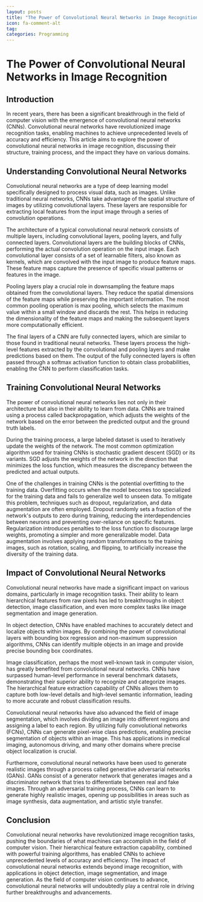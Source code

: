 ```yaml
---
layout: posts
title: "The Power of Convolutional Neural Networks in Image Recognition"
icon: fa-comment-alt
tag:      
categories: Programming
---
```



# The Power of Convolutional Neural Networks in Image Recognition

## Introduction

In recent years, there has been a significant breakthrough in the field of computer vision with the emergence of convolutional neural networks (CNNs). Convolutional neural networks have revolutionized image recognition tasks, enabling machines to achieve unprecedented levels of accuracy and efficiency. This article aims to explore the power of convolutional neural networks in image recognition, discussing their structure, training process, and the impact they have on various domains.

## Understanding Convolutional Neural Networks

Convolutional neural networks are a type of deep learning model specifically designed to process visual data, such as images. Unlike traditional neural networks, CNNs take advantage of the spatial structure of images by utilizing convolutional layers. These layers are responsible for extracting local features from the input image through a series of convolution operations.

The architecture of a typical convolutional neural network consists of multiple layers, including convolutional layers, pooling layers, and fully connected layers. Convolutional layers are the building blocks of CNNs, performing the actual convolution operation on the input image. Each convolutional layer consists of a set of learnable filters, also known as kernels, which are convolved with the input image to produce feature maps. These feature maps capture the presence of specific visual patterns or features in the image.

Pooling layers play a crucial role in downsampling the feature maps obtained from the convolutional layers. They reduce the spatial dimensions of the feature maps while preserving the important information. The most common pooling operation is max pooling, which selects the maximum value within a small window and discards the rest. This helps in reducing the dimensionality of the feature maps and making the subsequent layers more computationally efficient.

The final layers of a CNN are fully connected layers, which are similar to those found in traditional neural networks. These layers process the high-level features extracted by the convolutional and pooling layers and make predictions based on them. The output of the fully connected layers is often passed through a softmax activation function to obtain class probabilities, enabling the CNN to perform classification tasks.

## Training Convolutional Neural Networks

The power of convolutional neural networks lies not only in their architecture but also in their ability to learn from data. CNNs are trained using a process called backpropagation, which adjusts the weights of the network based on the error between the predicted output and the ground truth labels.

During the training process, a large labeled dataset is used to iteratively update the weights of the network. The most common optimization algorithm used for training CNNs is stochastic gradient descent (SGD) or its variants. SGD adjusts the weights of the network in the direction that minimizes the loss function, which measures the discrepancy between the predicted and actual outputs.

One of the challenges in training CNNs is the potential overfitting to the training data. Overfitting occurs when the model becomes too specialized for the training data and fails to generalize well to unseen data. To mitigate this problem, techniques such as dropout, regularization, and data augmentation are often employed. Dropout randomly sets a fraction of the network's outputs to zero during training, reducing the interdependencies between neurons and preventing over-reliance on specific features. Regularization introduces penalties to the loss function to discourage large weights, promoting a simpler and more generalizable model. Data augmentation involves applying random transformations to the training images, such as rotation, scaling, and flipping, to artificially increase the diversity of the training data.

## Impact of Convolutional Neural Networks

Convolutional neural networks have made a significant impact on various domains, particularly in image recognition tasks. Their ability to learn hierarchical features from raw pixels has led to breakthroughs in object detection, image classification, and even more complex tasks like image segmentation and image generation.

In object detection, CNNs have enabled machines to accurately detect and localize objects within images. By combining the power of convolutional layers with bounding box regression and non-maximum suppression algorithms, CNNs can identify multiple objects in an image and provide precise bounding box coordinates.

Image classification, perhaps the most well-known task in computer vision, has greatly benefited from convolutional neural networks. CNNs have surpassed human-level performance in several benchmark datasets, demonstrating their superior ability to recognize and categorize images. The hierarchical feature extraction capability of CNNs allows them to capture both low-level details and high-level semantic information, leading to more accurate and robust classification results.

Convolutional neural networks have also advanced the field of image segmentation, which involves dividing an image into different regions and assigning a label to each region. By utilizing fully convolutional networks (FCNs), CNNs can generate pixel-wise class predictions, enabling precise segmentation of objects within an image. This has applications in medical imaging, autonomous driving, and many other domains where precise object localization is crucial.

Furthermore, convolutional neural networks have been used to generate realistic images through a process called generative adversarial networks (GANs). GANs consist of a generator network that generates images and a discriminator network that tries to differentiate between real and fake images. Through an adversarial training process, CNNs can learn to generate highly realistic images, opening up possibilities in areas such as image synthesis, data augmentation, and artistic style transfer.

## Conclusion

Convolutional neural networks have revolutionized image recognition tasks, pushing the boundaries of what machines can accomplish in the field of computer vision. Their hierarchical feature extraction capability, combined with powerful training algorithms, has enabled CNNs to achieve unprecedented levels of accuracy and efficiency. The impact of convolutional neural networks extends beyond image recognition, with applications in object detection, image segmentation, and image generation. As the field of computer vision continues to advance, convolutional neural networks will undoubtedly play a central role in driving further breakthroughs and advancements.